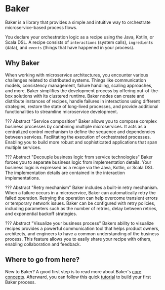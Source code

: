 # Baker

Baker is a library that provides a simple and intuitive way to orchestrate microservice-based process flows.

You declare your orchestration logic as a recipe using the Java, Kotlin, or Scala DSL. A recipe consists of
`interactions` (system calls), `ingredients` (data), and `events` (things that have happened in your process).

## Why Baker

When working with microservice architectures, you encounter various challenges related to distributed systems. Things
like communication models, consistency management, failure handling, scaling approaches, and more. Baker simplifies
the development process by offering out-of-the-box solutions with its clustered runtime. Baker nodes can create and 
distribute instances of recipes, handle failures in interactions using different strategies, restore the state of 
long-lived processes, and provide additional functionalities to streamline microservice development.

??? Abstract "Service composition"
    Baker allows you to compose complex business processes by combining multiple microservices. It acts as a centralized
    control mechanism to define the sequence and dependencies between services. Facilitating the execution of
    orchestrated processes. Enabling you to build more robust and sophisticated applications that span multiple services.

??? Abstract "Decouple business logic from service technologies"
    Baker forces you to separate business logic from implementation details. Your business logic is expressed as a recipe
    via the Java, Kotlin, or Scala DSL. The implementation details are contained in the interaction implementations.

??? Abstract "Retry mechanism"
    Baker includes a built-in retry mechanism. When a failure occurs in a microservice, Baker can automatically retry 
    the failed operation. Retrying the operation can help overcome transient errors or temporary network issues. Baker 
    can be configured with retry policies, including parameters such as the number of retries, delay between retries, 
    and exponential backoff strategies.

??? Abstract "Visualize your business process"
    Bakers ability to visualize recipes provides a powerful communication tool that helps product owners, architects, and 
    engineers to have a common understanding of the business process. This feature allows you to easily share your 
    recipe with others, enabling collaboration and feedback.
    
## Where to go from here?

New to Baker? A good first step is to read more about Baker's [core concepts](sections/concepts). Afterward, you can
follow this quick [tutorial](sections/tutorial) to build your first Baker process.
